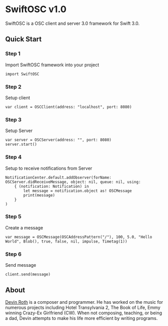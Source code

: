 # SwiftOSC v1.0
SwiftOSC is a OSC client and server 3.0 framework for Swift 3.0. 

## Quick Start

### Step 1
Import SwiftOSC framework into your project
```
import SwiftOSC
```
### Step 2
Setup client
```
var client = OSCClient(address: "localhost", port: 8080)
```
### Step 3
Setup Server
```
var server = OSCServer(address: "", port: 8080)
server.start()
```

### Step 4
Setup to receive notifications from Server
```
NotificationCenter.default.addObserver(forName: OSCServer.didReceiveMessage, object: nil, queue: nil, using:
    { (notification: Notification) in
        let message = notification.object as! OSCMessage
        print(message)
    }
)
```
### Step 5
Create a message
```
var message = OSCMessage(OSCAddressPattern("/"), 100, 5.0, "Hello World", Blob(), true, false, nil, impulse, Timetag(1))
```
### Step 6
Send message
```
client.send(message)
```
## About

[Devin Roth](http://devinrothmusic.com) is a composer and programmer. He has worked on the music for numerous projects including Hotel Transylvania 2, The Book of Life, Emmy winning Crazy-Ex Girlfriend (CW). When not composing, teaching, or being a dad, Devin attempts to make his life more efficient by writing programs.


